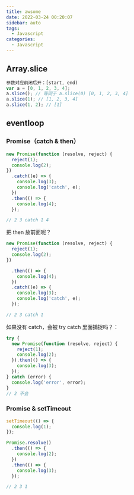 ```yaml
---
title: awsome
date: 2022-03-24 00:20:07
sidebar: auto
tags:
  - Javascript
categories:
  - Javascript
---
```


## Array.slice

```js
参数对应前闭后开：[start, end)
var a = [0, 1, 2, 3, 4];
a.slice(); // 等同于 a.slice(0) [0, 1, 2, 3, 4]
a.slice(1); // [1, 2, 3, 4]
a.slice(1, 2); // [1]
```

## eventloop

### Promise（catch & then）

```js
new Promise(function (resolve, reject) {
  reject(1);
  console.log(2);
})
  .catch((e) => {
    console.log(3);
    console.log('catch', e);
  })
  .then(() => {
    console.log(4);
  });

// 2 3 catch 1 4
```

把 then 放前面呢？

```js
new Promise(function (resolve, reject) {
  reject(1);
  console.log(2);
})

  .then(() => {
    console.log(4);
  })
  .catch((e) => {
    console.log(3);
    console.log('catch', e);
  });

// 2 3 catch 1
```

如果没有 catch，会被 try catch 里面捕捉吗？：

```js
try {
  new Promise(function (resolve, reject) {
    reject(1);
    console.log(2);
  }).then(() => {
    console.log(3);
  });
} catch (error) {
  console.log('error', error);
}
// 2 不会
```

### Promise & setTimeout

```js
setTimeout(() => {
  console.log(1);
});

Promise.resolve()
  .then(() => {
    console.log(2);
  })
  .then(() => {
    console.log(3);
  });

// 2 3 1
```
